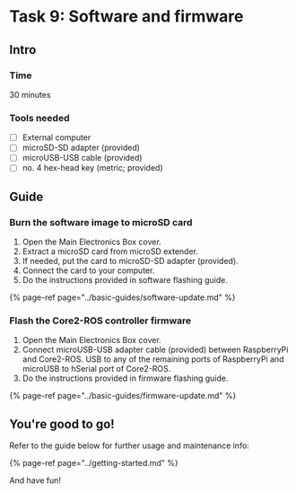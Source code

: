 # Task 9: Software and firmware

## Intro

###  Time

30 minutes

### Tools needed

* [ ] External computer
* [ ] microSD-SD adapter \(provided\)
* [ ] microUSB-USB cable \(provided\)
* [ ] no. 4 hex-head key \(metric; provided\)

## Guide

### Burn the software image to microSD card

1. Open the Main Electronics Box cover.
2. Extract a microSD card from microSD extender.
3. If needed, put the card to microSD-SD adapter \(provided\).
4. Connect the card to your computer.
5. Do the instructions provided in software flashing guide.

{% page-ref page="../basic-guides/software-update.md" %}

### Flash the Core2-ROS controller firmware

1. Open the Main Electronics Box cover.
2. Connect microUSB-USB adapter cable \(provided\) between RaspberryPi and Core2-ROS. USB to any of the remaining ports of RaspberryPi and microUSB to hSerial port of Core2-ROS.
3. Do the instructions provided in firmware flashing guide.

{% page-ref page="../basic-guides/firmware-update.md" %}

## You're good to go!

Refer to the guide below for further usage and maintenance info:

{% page-ref page="../getting-started.md" %}

And have fun!



